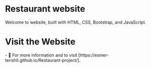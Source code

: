 <h1>Restaurant website</h1>
<p align="left">Welcome to website, built with HTML, CSS, Bootstrap, and JavaScript.</p>

<h1>Visit the Website</h1>
- 📄 For more information and to visit [https://esmer-terishli.github.io/Restaurant-project/].
